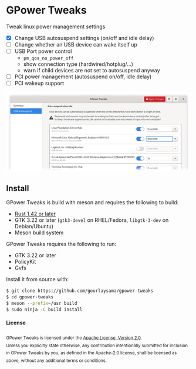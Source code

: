 # GPower Tweaks
Tweak linux power management settings

- [x] Change USB autosuspend settings (on/off and idle delay)
- [ ] Change whether an USB device can wake itself up
- [ ] USB Port power control
  - `pm_qos_no_power_off`
  - show connection type (hardwired/hotplug/...)
  - warn if child devices are not set to autosuspend anyway
- [ ] PCI power management (autosuspend on/off, idle delay)
- [ ] PCI wakeup support

![example screenshot](doc/readme_screenshot.png)

## Install

GPower Tweaks is build with meson and requires the following to build:

- [Rust 1.42 or later][1]
- GTK 3.22 or later  (`gtk3-devel` on RHEL/Fedora, `libgtk-3-dev` on Debian/Ubuntu)
- Meson build system

GPower Tweaks requires the following to run:

- GTK 3.22 or later
- PolicyKit
- Gvfs

Install it from source with:

```sh
$ git clone https://github.com/gourlaysama/gpower-tweaks
$ cd gpower-tweaks
$ meson --prefix=/usr build
$ sudo ninja -C build install
```

#### License

<sub>
GPower Tweaks is licensed under the <a href="LICENSE">Apache License, Version 2.0</a>.
</sub>

<br>

<sub>
Unless you explicitly state otherwise, any contribution intentionally submitted
for inclusion in GPower Tweaks by you, as defined in the Apache-2.0 license, shall be
licensed as above, without any additional terms or conditions.
</sub>

[1]: https://www.rust-lang.org/tools/install